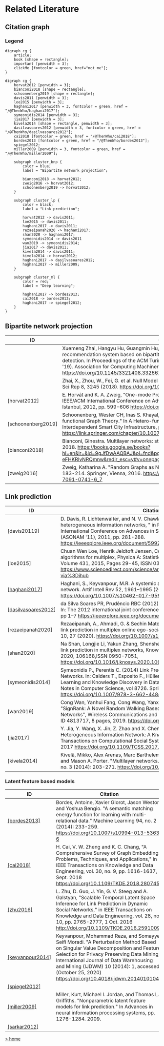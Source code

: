 # Related Literature

## Citation graph

### Legend
```graphviz 
digraph cg {
    article;
    book [shape = rectangle];
    important [penwidth = 3];
    clickMe [fontcolor = green, href="not_me"];
}
```

```graphviz 
digraph cg {
    horvat2012 [penwidth = 3];
    bianconi2018 [shape = rectangle];
    schoonenberg2019 [shape = rectangle];
    davis2011 [penwidth = 3];
    loe2015 [penwidth = 3];
    haghani2017 [penwidth = 3, fontcolor = green, href = "/@ThenWho/haghani2017"];
    symeonidis2014 [penwidth = 3];
    jia2017 [penwidth = 3];
    kivela2014 [shape = rectangle, penwidth = 3];
    dasilvasoares2012 [penwidth = 3, fontcolor = green, href = "/@ThenWho/dasilvasoares2012"];
    cai2018 [fontcolor = green, href = "/@ThenWho/cai2018"];
    bordes2013 [fontcolor = green, href = "/@ThenWho/bordes2013"];
    spiegel2012;
    miller2009 [penwidth = 3, fontcolor = green, href = "/@ThenWho/miller2009"];
    
    subgraph cluster_bnp {
		color = blue;
		label = "Bipartite network projection";
        
        bianconi2018 -> horvat2012;
        zweig2016 -> horvat2012;
        schoonenberg2019 -> horvat2012;
	}
    
    subgraph cluster_lp {
		color = black;
		label = "Link prediction";
        
        horvat2012 -> davis2011;
        loe2015 -> davis2011;
        haghani2017 -> davis2011;
        rezaeipanah2020 -> haghani2017;
        shan2020 -> haghani2017;
        symeonidis2014 -> davis2011
        wan2019 -> symeonidis2014;
        jia2017 -> davis2011;
        kivela2014 -> davis2011;
        kivela2014 -> horvat2012;
        haghani2017 -> dasilvasoares2012;
        haghani2017 -> miller2009;
    }
    
    subgraph cluster_ml {
		color = red;
		label = "Deep learning";
        
        haghani2017 -> bordes2013;
        cai2018 -> bordes2013;
        haghani2017 -> spiegel2012;
    }
}
```

## Bipartite network projection

| ID  | Citation                                                                                                                                                                                                                                                                                                                                                                     |
| --- | ---------------------------------------------------------------------------------------------------------------------------------------------------------------------------------------------------------------------------------------------------------------------------------------------------------------------------------------------------------------------------- |
|     | Xuemeng Zhai, Hangyu Hu, Guangmin Hu, and Youyang Qu. 2019. PRBL: a personalized recommendation system based on bipartite network projection and link community detection. In Proceedings of the ACM Turing Celebration Conference - China (ACM TURC '19). Association for Computing Machinery, New York, NY, USA, Article 150, 1–7. https://doi.org/10.1145/3321408.3326678 |
|     | Zhai, X., Zhou, W., Fei, G. et al. Null Model and Community Structure in Multiplex Networks. Sci Rep 8, 3245 (2018). https://doi.org/10.1038/s41598-018-21286-0 |
| [horvat2012] | E. Horvát and K. A. Zweig, "One-mode Projection of Multiplex Bipartite Graphs," 2012 IEEE/ACM International Conference on Advances in Social Networks Analysis and Mining, Istanbul, 2012, pp. 599-606 https://doi.org/10.1109/ASONAM.2012.101  |
| [schoonenberg2019] | Schoonenberg, Wester CH, Inas S. Khayal, and Amro M. Farid. "The Need for Hetero-functional Graph Theory." In A Hetero-functional Graph Theory for Modeling Interdependent Smart City Infrastructure, pp. 13-21. Springer, Cham, 2019. https://link.springer.com/chapter/10.1007/978-3-319-99301-0_2  |
| [bianconi2018] | Bianconi, Ginestra. Multilayer networks: structure and function. Oxford university press, 2018. https://books.google.se/books?hl=en&lr=&id=9gJfDwAAQBAJ&oi=fnd&pg=PP1&ots=rJ9hfx7MAU&sig=gmm9FozaMHbDf-eFHKRIvNRQmnw&redir_esc=y#v=onepage&q&f=false |
| [zweig2016] | Zweig, Katharina A. "Random Graphs as Null Models." In Network Analysis Literacy, pp. 183-214. Springer, Vienna, 2016. https://link.springer.com/chapter/10.1007/978-3-7091-0741-6_7  |


## Link prediction

| ID  | Citation |
| --- | -------- |
| [davis20119] | D. Davis, R. Lichtenwalter, and N. V. Chawla, "Multi-relational link prediction in heterogeneous information networks, " in Proceedings of the 2011 International Conference on Advances in Social Networks Analysis and Mining (ASONAM '11), 2011, pp. 281-288. https://ieeexplore.ieee.org/document/5992590  |
| [loe2015] | Chuan Wen Loe, Henrik Jeldtoft Jensen, Comparison of communities detection algorithms for multiplex, Physica A: Statistical Mechanics and its Applications, Volume 431, 2015, Pages 29-45, ISSN 0378-4371 https://www.sciencedirect.com/science/article/abs/pii/S0378437115002125?via%3Dihub  |
| [[haghani2017](/@ThenWho/haghani2017)] | Haghani, S., Keyvanpour, M.R. A systemic analysis of link prediction in social network. Artif Intell Rev 52, 1961–1995 (2019). https://doi.org/10.1007/s10462-017-9590-2  |
| [[dasilvasoares2012](/@ThenWho/dasilvasoares2012)] | da Silva Soares PR, Prudêncio RBC (2012) Time series based link prediction. In: The 2012 international joint conference on neural networks (IJCNN), IEEE, pp 1–7 https://ieeexplore.ieee.org/document/6252471  |
| [rezaeipanah2020] | Rezaeipanah, A., Ahmadi, G. & Sechin Matoori, S. A classification approach to link prediction in multiplex online ego-social networks. Soc. Netw. Anal. Min. 10, 27 (2020). https://doi.org/10.1007/s13278-020-00639-6  |
| [shan2020]  | Na Shan, Longjie Li, Yakun Zhang, Shenshen Bai, Xiaoyun Chen, Supervised link prediction in multiplex networks, Knowledge-Based Systems, Volume 203, 2020, 106168,ISSN 0950-7051, https://doi.org/10.1016/j.knosys.2020.106168  |
| [symeonidis2014] | Symeonidis P., Perentis C. (2014) Link Prediction in Multi-modal Social Networks. In: Calders T., Esposito F., Hüllermeier E., Meo R. (eds) Machine Learning and Knowledge Discovery in Databases. ECML PKDD 2014. Lecture Notes in Computer Science, vol 8726. Springer, Berlin, Heidelberg. https://doi.org/10.1007/978-3-662-44845-8_10  |
| [wan2019] | Cong Wan, Yanhui Fang, Cong Wang, Yanxia Lv, Zejie Tian, Yun Wang, "SignRank: A Novel Random Walking Based Ranking Algorithm in Signed Networks", Wireless Communications and Mobile Computing, vol. 2019, Article ID 4813717, 8 pages, 2019. https://doi.org/10.1155/2019/4813717   |
| [jia2017] | Y. Jia, Y. Wang, X. Jin, Z. Zhao and X. Cheng, "Link Inference in Dynamic Heterogeneous Information Network: A Knapsack-Based Approach," in IEEE Transactions on Computational Social Systems, vol. 4, no. 3, pp. 80-92, Sept. 2017 https://doi.org/10.1109/TCSS.2017.2715069  |
| [kivela2014] | Kivelä, Mikko, Alex Arenas, Marc Barthelemy, James P. Gleeson, Yamir Moreno, and Mason A. Porter. "Multilayer networks." Journal of complex networks 2, no. 3 (2014): 203-271. https://doi.org/10.1093/comnet/cnu016  |


### Latent feature based models

| ID  | Citation |
| --- | -------- |
| [[bordes2013]](/@ThenWho/bordes2013) | Bordes, Antoine, Xavier Glorot, Jason Weston, and Yoshua Bengio. "A semantic matching energy function for learning with multi-relational data." Machine Learning 94, no. 2 (2014): 233-259.  https://doi.org/10.1007/s10994-013-5363-6  |
| [[cai2018]](/@ThenWho/cai2018) | H. Cai, V. W. Zheng and K. C. Chang, "A Comprehensive Survey of Graph Embedding: Problems, Techniques, and Applications," in IEEE Transactions on Knowledge and Data Engineering, vol. 30, no. 9, pp. 1616-1637, 1 Sept. 2018 https://doi.org/10.1109/TKDE.2018.2807452 |
| [[zhu2016]](/@ThenWho/zhu2016) | L. Zhu, D. Guo, J. Yin, G. V. Steeg and A. Galstyan, "Scalable Temporal Latent Space Inference for Link Prediction in Dynamic Social Networks," in IEEE Transactions on Knowledge and Data Engineering, vol. 28, no. 10, pp. 2765-2777, 1 Oct. 2016  http://doi.org/10.1109/TKDE.2016.2591009  |
| [[keyvanpour2014]](/@ThenWho/keyvanpour2014) | Keyvanpour, Mohammad Reza, and Somayyeh Seifi Moradi. "A Perturbation Method Based on Singular Value Decomposition and Feature Selection for Privacy Preserving Data Mining," International Journal of Data Warehousing and Mining (IJDWM) 10 (2014): 1, accessed (October 25, 2020)  https://doi.org/10.4018/ijdwm.2014010104  |
| [[spiegel2012]](/@ThenWho/spiegel2012)    |   |
| [[miller2009]](/@ThenWho/miller2009)    | Miller, Kurt, Michael I. Jordan, and Thomas L. Griffiths. "Nonparametric latent feature models for link prediction." In Advances in neural information processing systems, pp. 1276-1284. 2009. |
|[[sarkar2012]](/@ThenWho/sarkar2012)||


[> home](https://hackmd.io/@ThenWho/PolisGraph)